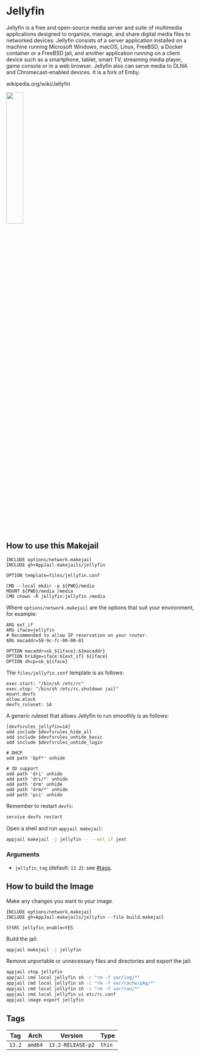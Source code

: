 # Jellyfin

Jellyfin is a free and open-source media server and suite of multimedia applications designed to organize, manage, and share digital media files to networked devices. Jellyfin consists of a server application installed on a machine running Microsoft Windows, macOS, Linux, FreeBSD, a Docker container or a FreeBSD jail, and another application running on a client device such as a smartphone, tablet, smart TV, streaming media player, game console or in a web browser. Jellyfin also can serve media to DLNA and Chromecast-enabled devices. It is a fork of Emby.

wikipedia.org/wiki/Jellyfin

<img src="https://upload.wikimedia.org/wikipedia/commons/thumb/f/f5/Jelly-banner-light.svg/1024px-Jelly-banner-light.svg.png" width="30%" height="auto">

## How to use this Makejail

```
INCLUDE options/network.makejail
INCLUDE gh+AppJail-makejails/jellyfin

OPTION template=files/jellyfin.conf

CMD --local mkdir -p ${PWD}/media
MOUNT ${PWD}/media /media
CMD chown -R jellyfin:jellyfin /media
```

Where `options/network.makejail` are the options that suit your environment, for example:

```
ARG ext_if
ARG iface=jellyfin
# Recommended to allow IP reservation on your router.
ARG macaddr=58-9c-fc-00-00-01

OPTION macaddr=sb_${iface}:${macaddr}
OPTION bridge=iface:${ext_if} ${iface}
OPTION dhcp=sb_${iface}
```

The `files/jellyfin.conf` template is as follows:

```
exec.start: "/bin/sh /etc/rc"
exec.stop: "/bin/sh /etc/rc.shutdown jail"
mount.devfs
allow.mlock
devfs_ruleset: 14
```

A generic ruleset that allows Jellyfin to run smoothly is as follows:

```
[devfsrules_jellyfin=14]
add include $devfsrules_hide_all
add include $devfsrules_unhide_basic
add include $devfsrules_unhide_login

# DHCP
add path 'bpf*' unhide

# 3D support
add path 'dri' unhide
add path 'dri/*' unhide
add path 'drm' unhide
add path 'drm/*' unhide
add path 'pci' unhide
```

Remember to restart `devfs`:

```sh
service devfs restart
```

Open a shell and run `appjail makejail`:

```sh
appjail makejail -j jellyfin -- --ext_if jext
```

### Arguments

* `jellyfin_tag` (default: `13.2`): see [#tags](#tags).

## How to build the Image

Make any changes you want to your image.

```
INCLUDE options/network.makejail
INCLUDE gh+AppJail-makejails/jellyfin --file build.makejail

SYSRC jellyfin_enable=YES
```

Build the jail:

```sh
appjail makejail -j jellyfin
```

Remove unportable or unnecessary files and directories and export the jail:

```sh
appjail stop jellyfin
appjail cmd local jellyfin sh -c "rm -f var/log/*"
appjail cmd local jellyfin sh -c "rm -f var/cache/pkg/*"
appjail cmd local jellyfin sh -c "rm -f var/run/*"
appjail cmd local jellyfin vi etc/rc.conf
appjail image export jellyfin
```

## Tags


| Tag        | Arch    | Version           | Type   |
| ---------- | ------- | ----------------- | ------ |
| `13.2`     | `amd64` | `13.2-RELEASE-p2` | `thin` |
